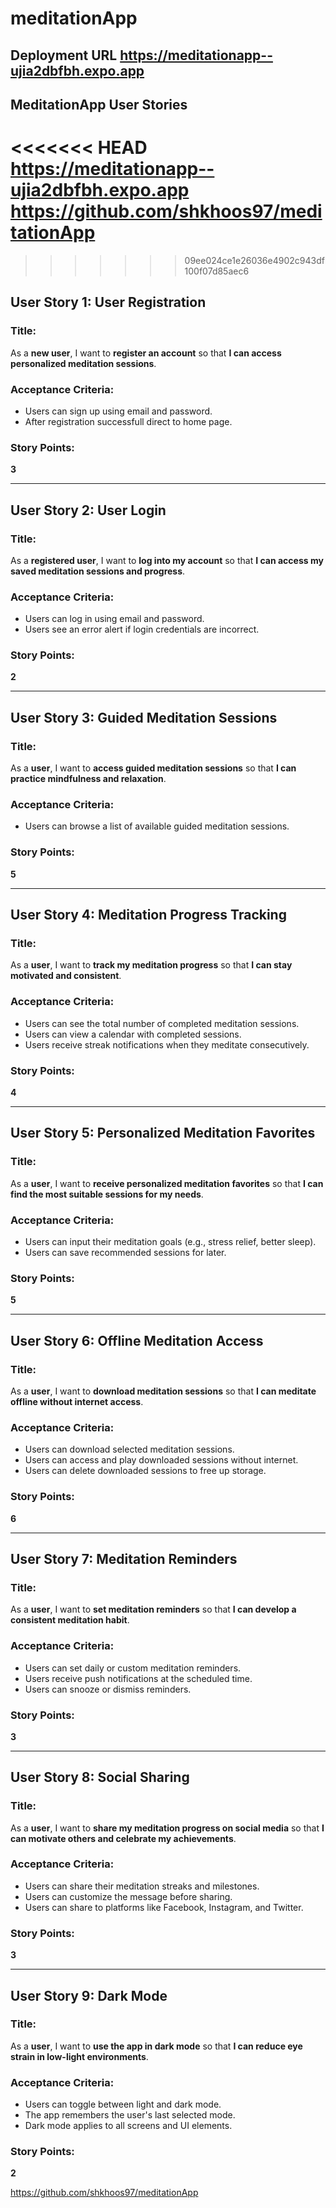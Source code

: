 # meditationApp

## Deployment URL  https://meditationapp--ujia2dbfbh.expo.app

## MeditationApp User Stories
<<<<<<< HEAD
https://meditationapp--ujia2dbfbh.expo.app  
https://github.com/shkhoos97/meditationApp
=======
>>>>>>> 09ee024ce1e26036e4902c943df100f07d85aec6

## User Story 1: User Registration
### Title:
As a **new user**, I want to **register an account** so that **I can access personalized meditation sessions**.

### Acceptance Criteria:
- Users can sign up using email and password.
- After registration successfull direct to home page.

### Story Points:
**3**

---

## User Story 2: User Login
### Title:
As a **registered user**, I want to **log into my account** so that **I can access my saved meditation sessions and progress**.

### Acceptance Criteria:
- Users can log in using email and password.
- Users see an error alert if login credentials are incorrect.

### Story Points:
**2**

---

## User Story 3: Guided Meditation Sessions
### Title:
As a **user**, I want to **access guided meditation sessions** so that **I can practice mindfulness and relaxation**.

### Acceptance Criteria:
- Users can browse a list of available guided meditation sessions.

### Story Points:
**5**

---

## User Story 4: Meditation Progress Tracking
### Title:
As a **user**, I want to **track my meditation progress** so that **I can stay motivated and consistent**.

### Acceptance Criteria:
- Users can see the total number of completed meditation sessions.
- Users can view a calendar with completed sessions.
- Users receive streak notifications when they meditate consecutively.

### Story Points:
**4**

---

## User Story 5: Personalized Meditation Favorites
### Title:
As a **user**, I want to **receive personalized meditation favorites** so that **I can find the most suitable sessions for my needs**.

### Acceptance Criteria:
- Users can input their meditation goals (e.g., stress relief, better sleep).
- Users can save recommended sessions for later.

### Story Points:
**5**

---

## User Story 6: Offline Meditation Access
### Title:
As a **user**, I want to **download meditation sessions** so that **I can meditate offline without internet access**.

### Acceptance Criteria:
- Users can download selected meditation sessions.
- Users can access and play downloaded sessions without internet.
- Users can delete downloaded sessions to free up storage.

### Story Points:
**6**

---

## User Story 7: Meditation Reminders
### Title:
As a **user**, I want to **set meditation reminders** so that **I can develop a consistent meditation habit**.

### Acceptance Criteria:
- Users can set daily or custom meditation reminders.
- Users receive push notifications at the scheduled time.
- Users can snooze or dismiss reminders.

### Story Points:
**3**

---

## User Story 8: Social Sharing
### Title:
As a **user**, I want to **share my meditation progress on social media** so that **I can motivate others and celebrate my achievements**.

### Acceptance Criteria:
- Users can share their meditation streaks and milestones.
- Users can customize the message before sharing.
- Users can share to platforms like Facebook, Instagram, and Twitter.

### Story Points:
**3**

---

## User Story 9: Dark Mode
### Title:
As a **user**, I want to **use the app in dark mode** so that **I can reduce eye strain in low-light environments**.

### Acceptance Criteria:
- Users can toggle between light and dark mode.
- The app remembers the user's last selected mode.
- Dark mode applies to all screens and UI elements.

### Story Points:
**2**

https://github.com/shkhoos97/meditationApp
